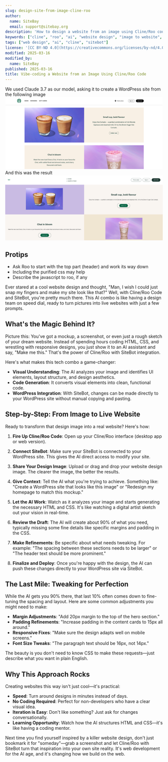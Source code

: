 ```yaml
---
slug: design-site-from-image-cline-roo
author:
  name: SiteBay
  email: support@sitebay.org
description: 'How to design a website from an image using Cline/Roo code and SiteBot'
keywords: ["cline", "roo", "ai", "website design", "image to website", "sitebot"]
tags: ["web design", "ai", "cline", "sitebot"]
license: '[CC BY-ND 4.0](https://creativecommons.org/licenses/by-nd/4.0)'
modified: 2025-03-16
modified_by:
  name: SiteBay
published: 2025-03-16
title: Vibe-coding a Website from an Image Using Cline/Roo Code
---
```


We used Claude 3.7 as our model, asking it to create a WordPress site from the following image
![roo source](roo-cline-source.png)
And this was the result
![roo result](roo-cline-result.png)

## Protips
- Ask Roo to start with the top part (header) and work its way down
- Including the purified css may help
- Describe the javascript to roo, if any


Ever stared at a cool website design and thought, "Man, I wish I could just snap my fingers and make my site look like that?" Well, with Cline/Roo Code and SiteBot, you're pretty much there. This AI combo is like having a design team on speed dial, ready to turn pictures into live websites with just a few prompts.

## What's the Magic Behind It?

Picture this: You've got a mockup, a screenshot, or even just a rough sketch of your dream website. Instead of spending hours coding HTML, CSS, and wrestling with responsive designs, you just show it to an AI assistant and say, "Make me this." That's the power of Cline/Roo with SiteBot integration.

Here's what makes this tech combo a game-changer:
- **Visual Understanding**: The AI analyzes your image and identifies UI elements, layout structure, and design aesthetics.
- **Code Generation**: It converts visual elements into clean, functional code.
- **WordPress Integration**: With SiteBot, changes can be made directly to your WordPress site without manual copying and pasting.

## Step-by-Step: From Image to Live Website

Ready to transform that design image into a real website? Here's how:

1. **Fire Up Cline/Roo Code**: Open up your Cline/Roo interface (desktop app or web version).

2. **Connect SiteBot**: Make sure your SiteBot is connected to your WordPress site. This gives the AI direct access to modify your site.

3. **Share Your Design Image**: Upload or drag and drop your website design image. The clearer the image, the better the results.

4. **Give Context**: Tell the AI what you're trying to achieve. Something like: "Create a WordPress site that looks like this image" or "Redesign my homepage to match this mockup."

5. **Let the AI Work**: Watch as it analyzes your image and starts generating the necessary HTML and CSS. It's like watching a digital artist sketch out your vision in real-time.

6. **Review the Draft**: The AI will create about 90% of what you need, typically missing some fine details like specific margins and padding in the CSS.

7. **Make Refinements**: Be specific about what needs tweaking. For example: "The spacing between these sections needs to be larger" or "The header text should be more prominent."

8. **Finalize and Deploy**: Once you're happy with the design, the AI can push these changes directly to your WordPress site via SiteBot.

## The Last Mile: Tweaking for Perfection

While the AI gets you 90% there, that last 10% often comes down to fine-tuning the spacing and layout. Here are some common adjustments you might need to make:

- **Margin Adjustments**: "Add 20px margin to the top of the hero section."
- **Padding Refinements**: "Increase padding in the content cards to 15px all around."
- **Responsive Fixes**: "Make sure the design adapts well on mobile screens."
- **Font Size Tweaks**: "The paragraph text should be 16px, not 14px."

The beauty is you don't need to know CSS to make these requests—just describe what you want in plain English.

## Why This Approach Rocks

Creating websites this way isn't just cool—it's practical:

- **Speed**: Turn around designs in minutes instead of days.
- **No Coding Required**: Perfect for non-developers who have a clear visual idea.
- **Iteration is Easy**: Don't like something? Just ask for changes conversationally.
- **Learning Opportunity**: Watch how the AI structures HTML and CSS—it's like having a coding mentor.

Next time you find yourself inspired by a killer website design, don't just bookmark it for "someday"—grab a screenshot and let Cline/Roo with SiteBot turn that inspiration into your own site reality. It's web development for the AI age, and it's changing how we build on the web.